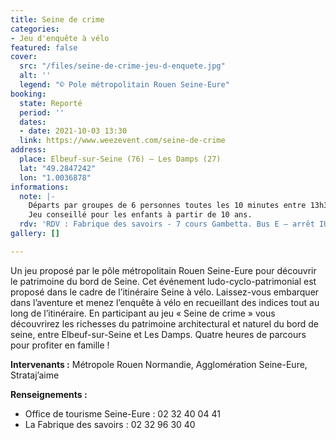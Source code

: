 ```yaml
---
title: Seine de crime
categories:
- Jeu d'enquête à vélo
featured: false
cover:
  src: "/files/seine-de-crime-jeu-d-enquete.jpg"
  alt: ''
  legend: "© Pole métropolitain Rouen Seine-Eure"
booking:
  state: Reporté
  period: ''
  dates:
  - date: 2021-10-03 13:30
  link: https://www.weezevent.com/seine-de-crime
address:
  place: Elbeuf-sur-Seine (76) – Les Damps (27)
  lat: "49.2847242"
  lon: "1.0036878"
informations:
  note: |-
    Départs par groupes de 6 personnes toutes les 10 minutes entre 13h30 et 14h30. Attention à bien s’inscrire sur le créneau et le respecter. Possibilité de rapatriement en navette depuis l’arrivée jusqu’au point de départ.
    Jeu conseillé pour les enfants à partir de 10 ans.
  rdv: 'RDV : Fabrique des savoirs - 7 cours Gambetta. Bus E – arrêt IUT'
gallery: []

---
```

Un jeu proposé par le pôle métropolitain Rouen Seine-Eure pour découvrir le patrimoine du bord de Seine. Cet événement ludo-cyclo-patrimonial est proposé dans le cadre de l’itinéraire Seine à vélo. Laissez-vous embarquer dans l’aventure et menez l’enquête à vélo en recueillant des indices tout au long de l’itinéraire. En participant au jeu « Seine de crime » vous découvrirez les richesses du patrimoine architectural et naturel du bord de seine, entre Elbeuf-sur-Seine et Les Damps. Quatre heures de parcours pour profiter en famille !

**Intervenants :** Métropole Rouen Normandie, Agglomération Seine-Eure, Strataj’aime

**Renseignements :**

* Office de tourisme Seine-Eure : 02 32 40 04 41
* La Fabrique des savoirs : 02 32 96 30 40